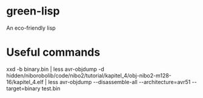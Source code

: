 # green-lisp
An eco-friendly lisp

# Useful commands

xxd -b binary.bin | less
avr-objdump -d hidden/niborobolib/code/nibo2/tutorial/kapitel_4/obj-nibo2-m128-16/kapitel_4.elf | less
avr-objdump --disassemble-all --architecture=avr51 --target=binary test.bin
